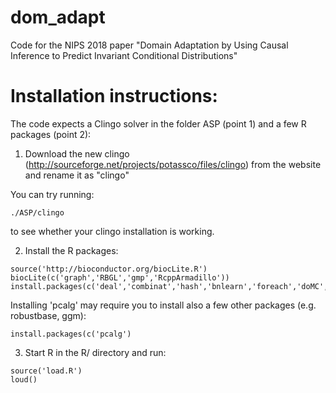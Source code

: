 # dom_adapt
Code for the NIPS 2018 paper "Domain Adaptation by Using Causal Inference to Predict Invariant Conditional Distributions"



# Installation instructions:

The code expects a Clingo solver in the folder ASP (point 1) and a few R packages (point 2):

1. Download the new clingo (http://sourceforge.net/projects/potassco/files/clingo) from the website and rename it as "clingo"
 
You can try running:
```
./ASP/clingo
```
to see whether your clingo installation is working.


2. Install the R packages:

```
source('http://bioconductor.org/biocLite.R')
biocLite(c('graph','RBGL','gmp','RcppArmadillo'))
install.packages(c('deal','combinat','hash','bnlearn','foreach','doMC','caTools','expm'))
```
Installing 'pcalg' may require you to install also a few other packages (e.g. robustbase, ggm):
```
install.packages(c('pcalg')
```

3. Start R in the R/ directory and run:
```
source('load.R')
loud()
```
